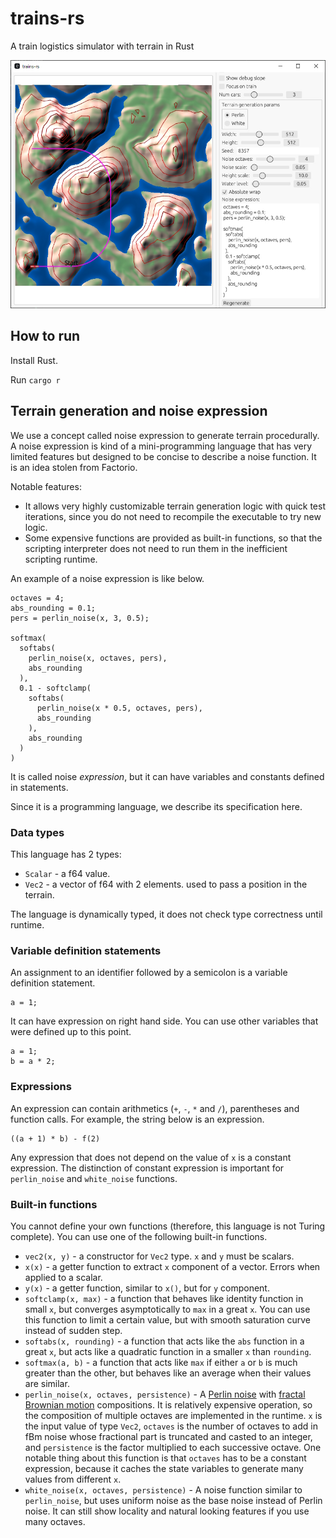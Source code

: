 # trains-rs

A train logistics simulator with terrain in Rust

![screenshot](images/screenshot00.jpg)

## How to run

Install Rust.

Run `cargo r`

## Terrain generation and noise expression

We use a concept called noise expression to generate terrain procedurally.
A noise expression is kind of a mini-programming language that has very limited features but designed to be concise
to describe a noise function.
It is an idea stolen from Factorio.

Notable features:

* It allows very highly customizable terrain generation logic with quick test iterations,
  since you do not need to recompile the executable to try new logic.
* Some expensive functions are provided as built-in functions, so that the scripting interpreter does not need to run
  them in the inefficient scripting runtime.

An example of a noise expression is like below.

```
octaves = 4;
abs_rounding = 0.1;
pers = perlin_noise(x, 3, 0.5);

softmax(
  softabs(
    perlin_noise(x, octaves, pers),
    abs_rounding
  ),
  0.1 - softclamp(
    softabs(
      perlin_noise(x * 0.5, octaves, pers),
      abs_rounding
    ),
    abs_rounding
  )
)
```

It is called noise _expression_, but it can have variables and constants defined in statements.

Since it is a programming language, we describe its specification here.

### Data types

This language has 2 types:

* `Scalar` - a f64 value.
* `Vec2` - a vector of f64 with 2 elements. used to pass a position in the terrain.

The language is dynamically typed, it does not check type correctness until runtime.

### Variable definition statements

An assignment to an identifier followed by a semicolon is a variable definition statement.

```
a = 1;
```

It can have expression on right hand side.
You can use other variables that were defined up to this point.

```
a = 1;
b = a * 2;
```

### Expressions

An expression can contain arithmetics (`+`, `-`, `*` and `/`), parentheses and function calls.
For example, the string below is an expression.

```
((a + 1) * b) - f(2)
```

Any expression that does not depend on the value of `x` is a constant expression.
The distinction of constant expression is important for `perlin_noise` and `white_noise`
functions.

### Built-in functions

You cannot define your own functions (therefore, this language is not Turing complete).
You can use one of the following built-in functions.

* `vec2(x, y)` - a constructor for `Vec2` type. `x` and `y` must be scalars.
* `x(x)` - a getter function to extract `x` component of a vector. Errors when applied to a scalar.
* `y(x)` - a getter function, similar to `x()`, but for `y` component.
* `softclamp(x, max)` - a function that behaves like identity function in small `x`,  but converges asymptotically to `max` in a great `x`. You can use this function to limit a certain value, but with smooth saturation curve instead of sudden step.
* `softabs(x, rounding)` - a function that acts like the `abs` function in a great `x`, but acts like a quadratic function in a smaller `x` than `rounding`.
* `softmax(a, b)` - a function that acts like `max` if either `a` or `b` is much greater than the other, but behaves like an average when their values are similar.
* `perlin_noise(x, octaves, persistence)` - A [Perlin noise](https://en.wikipedia.org/wiki/Perlin_noise) with [fractal Brownian motion](https://en.wikipedia.org/wiki/Fractional_Brownian_motion) compositions. It is relatively expensive operation, so the composition of multiple octaves are implemented in the runtime. `x` is the input value of type `Vec2`, `octaves` is the number of octaves to add in fBm noise whose fractional part is truncated and casted to an integer, and `persistence` is the factor multiplied to each successive octave. One notable thing about this function is that `octaves` has to be a constant expression, because it caches the state variables to generate many values from different `x`.
* `white_noise(x, octaves, persistence)` - A noise function similar to `perlin_noise`, but uses uniform noise as the base noise instead of Perlin noise. It can still show locality and natural looking features if you use many octaves.
